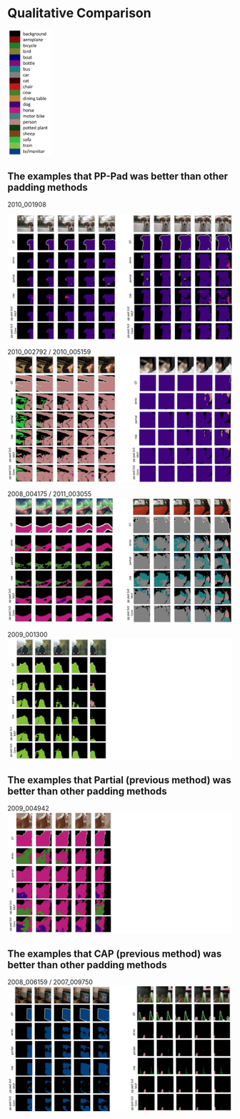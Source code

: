 # Qualitative Comparison

<img src="samples/PASCAL_VOC_colorbar.png" width="100">

[](
    ![PASCAL_VOC_colorbar](samples/PASCAL_VOC_colorbar.png)
)

## The examples that PP-Pad was better than other padding methods

2010_001908

![Results_2010_001908](samples/Results_2010_001908.png)

2010_002792 / 2010_005159
![Results_2010_002792and2010_005159](samples/Results_2010_002792and2010_005159.png)

2008_004175 / 2011_003055
![Results_2008_004175and2011_003055](samples/Results_2008_004175and2011_003055.png)

2009_001300
![Results_2009_001300](samples/Results_2009_001300.png)


## The examples that Partial (previous method) was better than other padding methods

2009_004942
![Results_2009_004942](samples/Results_2009_004942.png)

## The examples that CAP (previous method) was better than other padding methods

2008_006159 / 2007_009750
![Results_2008_006159and2007_009750](samples/Results_2008_006159and2007_009750.png)
